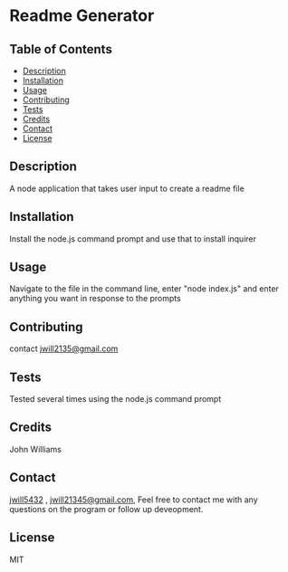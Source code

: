 # Readme Generator
  
## Table of Contents
- [Description](#description)
- [Installation](#installation)
- [Usage](#usage)
- [Contributing](#contributing)
- [Tests](#tests)
- [Credits](#credits)
- [Contact](#contact)
- [License](#license)
  
## Description
A node application that takes user input to create a readme file

## Installation
Install the node.js command prompt and use that to install inquirer

## Usage
Navigate to the file in the command line, enter "node index.js" and enter anything you want in response to the prompts

## Contributing
contact jwill2135@gmail.com

## Tests
Tested several times using the node.js command prompt

## Credits
John Williams

## Contact
[jwill5432](https://github.com/jwill5432) ,
jwill21345@gmail.com, Feel free to contact me with any questions on the program or follow up deveopment.


## License
MIT